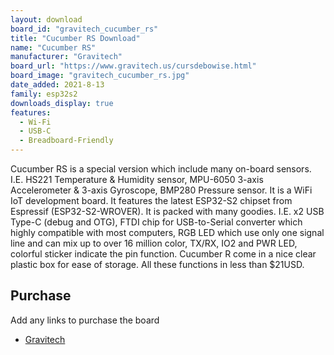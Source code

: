 ```yaml
---
layout: download
board_id: "gravitech_cucumber_rs"
title: "Cucumber RS Download"
name: "Cucumber RS"
manufacturer: "Gravitech"
board_url: "https://www.gravitech.us/cursdebowise.html"
board_image: "gravitech_cucumber_rs.jpg"
date_added: 2021-8-13
family: esp32s2
downloads_display: true
features:
  - Wi-Fi
  - USB-C
  - Breadboard-Friendly
---
```


Cucumber RS is a special version which include many on-board sensors. I.E. HS221 Temperature & Humidity sensor, MPU-6050 3-axis Accelerometer & 3-axis Gyroscope, BMP280 Pressure sensor. It is a WiFi IoT development board. It features the latest ESP32-S2 chipset from Espressif (ESP32-S2-WROVER). It is packed with many goodies. I.E. x2 USB Type-C (debug and OTG), FTDI chip for USB-to-Serial converter which highly compatible with most computers, RGB LED which use only one signal line and can mix up to over 16 million color, TX/RX, IO2 and PWR LED, colorful sticker indicate the pin function. Cucumber R come in a nice clear plastic box for ease of storage. All these functions in less than $21USD.

## Purchase
Add any links to purchase the board
* [Gravitech](https://www.gravitech.us/cursdebowise.html)
